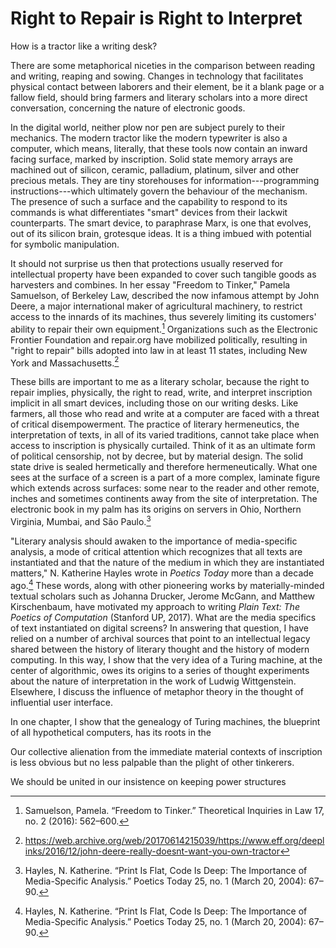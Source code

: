 # Right to Repair is Right to Interpret

How is a tractor like a writing desk?

There are some metaphorical niceties in the comparison between reading and
writing, reaping and sowing. Changes in technology that facilitates physical
contact between laborers and their element, be it a blank page or a fallow
field, should bring farmers and literary scholars into a more direct
conversation, concerning the nature of electronic goods.

In the digital world, neither plow nor pen are subject purely to their
mechanics. The modern tractor like the modern typewriter is also a computer,
which means, literally, that these tools now contain an inward facing surface,
marked by inscription. Solid state memory arrays are machined out of silicon,
ceramic, palladium, platinum, silver and other precious metals. They are tiny
storehouses for information---programming instructions---which ultimately
govern the behaviour of the mechanism. The presence of such a surface and the
capability to respond to its commands is what differentiates "smart" devices
from their lackwit counterparts. The smart device, to paraphrase Marx, is one
that evolves, out of its silicon brain, grotesque ideas. It is a thing imbued
with potential for symbolic manipulation.

It should not surprise us then that protections usually reserved for
intellectual property have been expanded to cover such tangible goods as
harvesters and combines. In her essay "Freedom to Tinker," Pamela Samuelson,
of Berkeley Law, described the now infamous attempt by John Deere, a major
international maker of agricultural machinery, to restrict access to the
innards of its machines, thus severely limiting its customers' ability to
repair their own equipment.[^1] Organizations such as the Electronic Frontier
Foundation and repair.org have mobilized politically, resulting in "right to
repair" bills adopted into law in at least 11 states, including New York and
Massachusetts.[^2]

These bills are important to me as a literary scholar, because the right to
repair implies, physically, the right to read, write, and interpret
inscription implicit in all smart devices, including those on our writing
desks. Like farmers, all those who read and write at a computer are faced with
a threat of critical disempowerment. The practice of literary hermeneutics,
the interpretation of texts, in all of its varied traditions, cannot take
place when access to inscription is physically curtailed. Think of it as an
ultimate form of political censorship, not by decree, but by material design.
The solid state drive is sealed hermetically and therefore hermeneutically.
What one sees at the surface of a screen is a part of a more complex, laminate
figure which extends across surfaces: some near to the reader and other
remote, inches and sometimes continents away from the site of interpretation.
The electronic book in my palm has its origins on servers in Ohio, Northern
Virginia, Mumbai, and São Paulo.[^3]

"Literary analysis should awaken to the importance of media-specific analysis,
a mode of critical attention which recognizes that all texts are instantiated
and that the nature of the medium in which they are instantiated matters,"
N. Katherine Hayles wrote in *Poetics Today* more than a decade ago.[^3] These
   words, along with other pioneering works by materially-minded textual
scholars such as Johanna Drucker, Jerome McGann, and Matthew Kirschenbaum,
have motivated my approach to writing *Plain Text: The Poetics of Computation*
(Stanford UP, 2017). What are the media specifics of text instantiated on
digital screens? In answering that question, I have relied on a number of
archival sources that point to an intellectual legacy shared between the
history of literary thought and the history of modern computing. In this way,
I show that the very idea of a Turing machine, at the center of algorithmic,
owes its origins to a series of thought experiments about the nature of
interpretation in the work of Ludwig Wittgenstein. Elsewhere, I discuss the
influence of metaphor theory in the thought of influential user interface.

In one chapter, I show that the
genealogy of Turing machines, the blueprint of all hypothetical computers, has
its roots in the 

Our collective alienation from the immediate material contexts of inscription
is less obvious but no less palpable than the plight of other tinkerers.

We should be united in our insistence on keeping power structures 

[^1]: Samuelson, Pamela. “Freedom to Tinker.” Theoretical Inquiries in Law 17, no. 2 (2016): 562–600.

[^2]: https://web.archive.org/web/20170614215039/https://www.eff.org/deeplinks/2016/12/john-deere-really-doesnt-want-you-own-tractor

[^3]: Hayles, N. Katherine. “Print Is Flat, Code Is Deep: The Importance of Media-Specific Analysis.” Poetics Today 25, no. 1 (March 20, 2004): 67–90.

[^4]: Recent important contributions to critical infrastructure studies
include Starosielski, Nicole. *The Undersea Network*. Durham: Duke University
Press Books, 2015 and Hu, Tung-Hui. A Prehistory of the Cloud. Cambridge,
Massachusetts: The MIT Press, 2015 and Hu, Tung-Hui. *A Prehistory of the
Cloud*. Cambridge, Massachusetts: The MIT Press, 2015.




